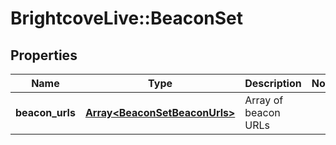 # BrightcoveLive::BeaconSet

## Properties
Name | Type | Description | Notes
------------ | ------------- | ------------- | -------------
**beacon_urls** | [**Array&lt;BeaconSetBeaconUrls&gt;**](BeaconSetBeaconUrls.md) | Array of beacon URLs | 


